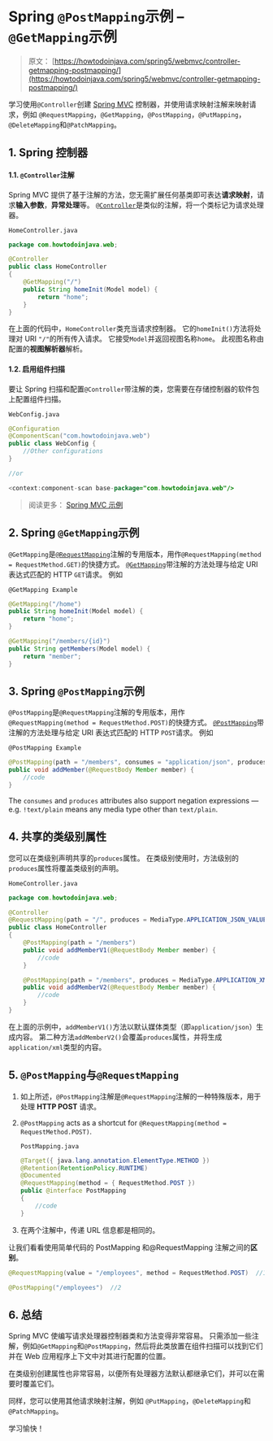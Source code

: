 # Spring `@PostMapping`示例 – `@GetMapping`示例

> 原文： [https://howtodoinjava.com/spring5/webmvc/controller-getmapping-postmapping/](https://howtodoinjava.com/spring5/webmvc/controller-getmapping-postmapping/)

学习使用`@Controller`创建 [Spring MVC](https://howtodoinjava.com/spring-mvc-tutorial/) 控制器，并使用请求映射注解来映射请求，例如 `@RequestMapping`，`@GetMapping`，`@PostMapping`，`@PutMapping`，`@DeleteMapping`和`@PatchMapping`。

## 1\. Spring 控制器

#### 1.1. `@Controller`注解

Spring MVC 提供了基于注解的方法，您无需扩展任何基类即可表达**请求映射**，请求**输入参数**，**异常处理**等。 [`@Controller`](https://docs.spring.io/spring/docs/current/javadoc-api/org/springframework/stereotype/Controller.html)是类似的注解，将一个类标记为请求处理器。

`HomeController.java`

```java
package com.howtodoinjava.web;

@Controller
public class HomeController 
{
	@GetMapping("/")
	public String homeInit(Model model) {
		return "home";
	}
}

```

在上面的代码中，`HomeController`类充当请求控制器。 它的`homeInit()`方法将处理对 URI `"/"`的所有传入请求。 它接受`Model`并返回视图名称`home`。 此视图名称由配置的**视图解析器**解析。

#### 1.2. 启用组件扫描

要让 Spring 扫描和配置`@Controller`带注解的类，您需要在存储控制器的软件包上配置组件扫描。

`WebConfig.java`

```java
@Configuration
@ComponentScan("com.howtodoinjava.web")
public class WebConfig {
	//Other configurations
}

//or

<context:component-scan base-package="com.howtodoinjava.web"/>

```

> 阅读更多： [Spring MVC 示例](https://howtodoinjava.com/spring5/webmvc/spring5-mvc-hibernate5-example/)

## 2\. Spring `@GetMapping`示例

`@GetMapping`是[`@RequestMapping`](https://docs.spring.io/spring/docs/current/javadoc-api/org/springframework/web/bind/annotation/RequestMapping.html)注解的专用版本，用作`@RequestMapping(method = RequestMethod.GET)`的快捷方式。 [`@GetMapping`](https://docs.spring.io/spring/docs/current/javadoc-api/org/springframework/web/bind/annotation/GetMapping.html)带注解的方法处理与给定 URI 表达式匹配的 HTTP `GET`请求。 例如

`@GetMapping Example`

```java
@GetMapping("/home")
public String homeInit(Model model) {
	return "home";
}

@GetMapping("/members/{id}")
public String getMembers(Model model) {
	return "member";
}

```

## 3\. Spring `@PostMapping`示例

`@PostMapping`是`@RequestMapping`注解的专用版本，用作`@RequestMapping(method = RequestMethod.POST)`的快捷方式。 [`@PostMapping`](https://docs.spring.io/spring/docs/current/javadoc-api/org/springframework/web/bind/annotation/PostMapping.html)带注解的方法处理与给定 URI 表达式匹配的 HTTP `POST`请求。 例如

`@PostMapping Example`

```java
@PostMapping(path = "/members", consumes = "application/json", produces = "application/json")
public void addMember(@RequestBody Member member) {
	//code
}

```

The `consumes` and `produces` attributes also support negation expressions — e.g. `!text/plain` means any media type other than `text/plain`.

## 4\. 共享的类级别属性

您可以在类级别声明共享的`produces`属性。 在类级别使用时，方法级别的`produces`属性将覆盖类级别的声明。

`HomeController.java`

```java
package com.howtodoinjava.web;

@Controller
@RequestMapping(path = "/", produces = MediaType.APPLICATION_JSON_VALUE)
public class HomeController 
{
	@PostMapping(path = "/members")
	public void addMemberV1(@RequestBody Member member) {
		//code
	}

	@PostMapping(path = "/members", produces = MediaType.APPLICATION_XML_VALUE)
	public void addMemberV2(@RequestBody Member member) {
		//code
	}
}

```

在上面的示例中，`addMemberV1()`方法以默认媒体类型（即`application/json`）生成内容。 第二种方法`addMemberV2()`会覆盖`produces`属性，并将生成`application/xml`类型的内容。

## 5\. `@PostMapping`与`@RequestMapping`

1.  如上所述，`@PostMapping`注解是`@RequestMapping`注解的一种特殊版本，用于处理 **HTTP POST** 请求。
2.  `@PostMapping` acts as a shortcut for `@RequestMapping(method = RequestMethod.POST)`.

    `PostMapping.java`

    ```java
    @Target({ java.lang.annotation.ElementType.METHOD })
    @Retention(RetentionPolicy.RUNTIME)
    @Documented
    @RequestMapping(method = { RequestMethod.POST })
    public @interface PostMapping 
    {
        //code
    }

    ```

3.  在两个注解中，传递 URL 信息都是相同的。

让我们看看使用简单代码的 PostMapping 和@RequestMapping 注解之间的**区别**。

```java
@RequestMapping(value = "/employees", method = RequestMethod.POST)	//1

@PostMapping("/employees")	//2

```

## 6\. 总结

Spring MVC 使编写请求处理器控制器类和方法变得非常容易。 只需添加一些注解，例如`@GetMapping`和`@PostMapping`，然后将此类放置在组件扫描可以找到它们并在 Web 应用程序上下文中对其进行配置的位置。

在类级别创建属性也非常容易，以便所有处理器方法默认都继承它们，并可以在需要时覆盖它们。

同样，您可以使用其他请求映射注解，例如 `@PutMapping`，`@DeleteMapping`和`@PatchMapping`。

学习愉快！